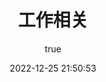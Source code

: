 ---
pageComponent:
  name: Catalogue
  data:
    path: 02.工作准备
    # imgUrl: /img/web.png
    description: 面经 项目总结
title: 工作相关
date: 2022-12-25 21:50:53
permalink: /work/
sidebar: false
article: false
comment: false
editLink: false
author:
  name: 栗哈哈
  link: https://github.com/SweetPomelo0
---
